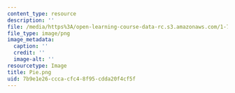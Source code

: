 ```yaml
---
content_type: resource
description: ''
file: /media/https%3A/open-learning-course-data-rc.s3.amazonaws.com/1-74-land-water-food-and-climate-fall-2020/7b9e1e26cccacfc48f95cdda20f4cf5f_Pie.png
file_type: image/png
image_metadata:
  caption: ''
  credit: ''
  image-alt: ''
resourcetype: Image
title: Pie.png
uid: 7b9e1e26-ccca-cfc4-8f95-cdda20f4cf5f
---
```

